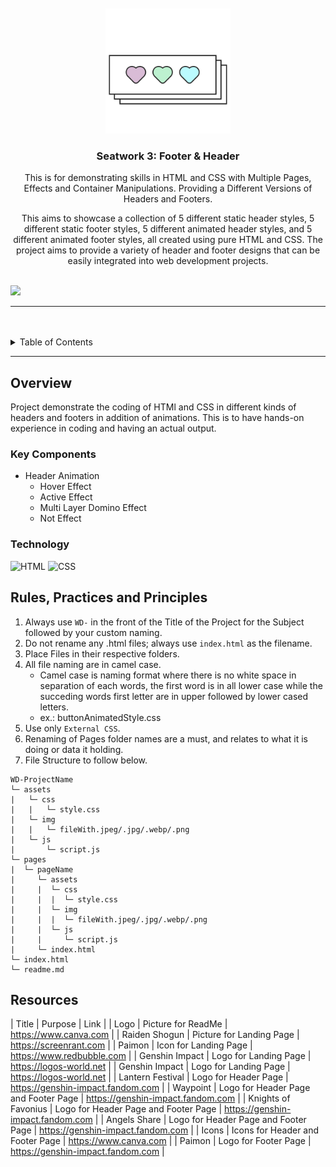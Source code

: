 <a name="readme-top">

<br/>

<br />
<div align="center">
  <a href="https://github.com/kylaandrade/">
    <img src="./assets/img/heartLogo.png" alt="Heart" width="200" height="200">
  </a>
  <h3 align="center">Seatwork 3: Footer & Header</h3>
</div>
<div align="center">
  This is for demonstrating skills in HTML and CSS with Multiple Pages, Effects and Container Manipulations. Providing a Different Versions of Headers and Footers.</p>
  This aims to showcase a collection of 5 different static header styles, 5 different static footer styles, 5 different animated header styles, and 5 different animated footer styles, all created using pure HTML and CSS. The project aims to provide a variety of header and footer designs that can be easily integrated into web development projects.
</div>

<br />

![](https://visit-counter.vercel.app/counter.png?page=kylaandrade/WD-Seatwork-3)

---

<br />
<br />

<details>
  <summary>Table of Contents</summary>
  <ol>
    <li>
      <a href="#overview">Overview</a>
      <ol>
        <li>
          <a href="#key-components">Key Components</a>
        </li>
        <li>
          <a href="#technology">Technology</a>
        </li>
      </ol>
    </li>
    <li>
      <a href="#rule,-practices-and-principles">Rules, Practices and Principles</a>
    </li>
    <li>
      <a href="#resources">Resources</a>
    </li>
  </ol>
</details>

---

## Overview

Project demonstrate the coding of HTMl and CSS in different kinds of headers and footers in addition of animations. This is to have hands-on experience in coding and having an actual output.

### Key Components
- Header Animation
  - Hover Effect
  - Active Effect
  - Multi Layer Domino Effect
  - Not Effect


### Technology
![HTML](https://img.shields.io/badge/HTML-E34F26?style=for-the-badge&logo=html5&logoColor=white)
![CSS](https://img.shields.io/badge/CSS-1572B6?style=for-the-badge&logo=css3&logoColor=white)

## Rules, Practices and Principles
1. Always use `WD-` in the front of the Title of the Project for the Subject followed by your custom naming.
2. Do not rename any .html files; always use `index.html` as the filename.
3. Place Files in their respective folders.
4. All file naming are in camel case.
   - Camel case is naming format where there is no white space in separation of each words, the first word is in all lower case while the succeding words first letter are in upper followed by lower cased letters.
   - ex.: buttonAnimatedStyle.css
5. Use only `External CSS`.
6. Renaming of Pages folder names are a must, and relates to what it is doing or data it holding.
7. File Structure to follow below.

```
WD-ProjectName
└─ assets
|   └─ css
|   |   └─ style.css
|   └─ img
|   |   └─ fileWith.jpeg/.jpg/.webp/.png
|   └─ js
|       └─ script.js
└─ pages
|  └─ pageName
|     └─ assets
|     |  └─ css
|     |  |  └─ style.css
|     |  └─ img
|     |  |  └─ fileWith.jpeg/.jpg/.webp/.png
|     |  └─ js
|     |     └─ script.js
|     └─ index.html
└─ index.html
└─ readme.md
```

## Resources

| Title | Purpose | Link |
| Logo | Picture for ReadMe | https://www.canva.com |
| Raiden Shogun | Picture for Landing Page | https://screenrant.com |
| Paimon | Icon for Landing Page | https://www.redbubble.com |
| Genshin Impact | Logo for Landing Page | https://logos-world.net |
| Genshin Impact | Logo for Landing Page | https://logos-world.net |
| Lantern Festival | Logo for Header Page | https://genshin-impact.fandom.com |
| Waypoint | Logo for Header Page and Footer Page | https://genshin-impact.fandom.com |
| Knights of Favonius | Logo for Header Page and Footer Page | https://genshin-impact.fandom.com |
| Angels Share | Logo for Header Page and Footer Page | https://genshin-impact.fandom.com |
| Icons | Icons for Header and Footer Page | https://www.canva.com |
| Paimon | Logo for Footer Page | https://genshin-impact.fandom.com |
